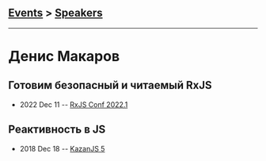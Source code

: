 ## [Events](../README.md) > [Speakers](../speakers.md)
---

# Денис Макаров

## Готовим безопасный и читаемый RxJS
- 2022 Dec 11 -- [RxJS Conf 2022.1](https://www.youtube.com/watch?v=012hWR7Xuas&t=930s)    
## Реактивность в JS
- 2018 Dec 18 -- [KazanJS 5](https://www.youtube.com/watch?v=ewqhpE5BQeg)    

